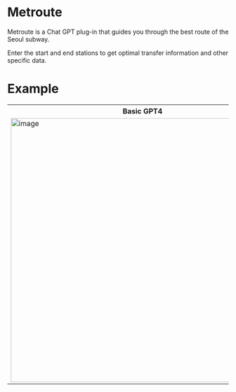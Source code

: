 # Metroute

Metroute is a Chat GPT plug-in that guides you through the best route of the Seoul subway.

Enter the start and end stations to get optimal transfer information and other specific data.

# Example
   
  </div>
</span>

<table>
<tr>
<th> Basic GPT4 </th>
<th> With Metroute </th>
</tr>
<tr>
<td>

<img width="600" alt="image" src="https://github.com/JunHCha/metroute/assets/41867381/4824e6c1-0fa3-4adf-9328-f474f5765fb6">

</td>
<td>
  
<img width="600" alt="image" src="https://github.com/JunHCha/metroute/assets/41867381/71f90fc8-8503-4108-aed3-f0c5b5d23d4d">

</td>
</tr>
</table>

